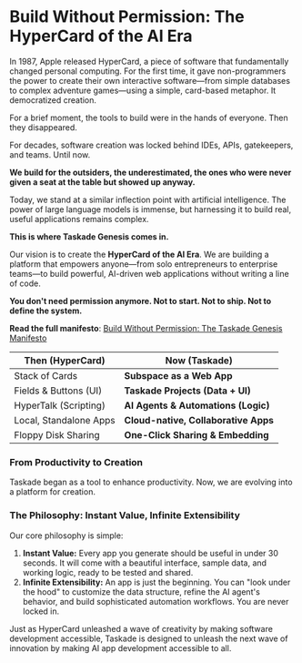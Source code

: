 # Build Without Permission: The HyperCard of the AI Era

In 1987, Apple released HyperCard, a piece of software that fundamentally changed personal computing. For the first time, it gave non-programmers the power to create their own interactive software—from simple databases to complex adventure games—using a simple, card-based metaphor. It democratized creation.

For a brief moment, the tools to build were in the hands of everyone. Then they disappeared.

For decades, software creation was locked behind IDEs, APIs, gatekeepers, and teams. Until now.

**We build for the outsiders, the underestimated, the ones who were never given a seat at the table but showed up anyway.**

Today, we stand at a similar inflection point with artificial intelligence. The power of large language models is immense, but harnessing it to build real, useful applications remains complex.

**This is where Taskade Genesis comes in.**

Our vision is to create the **HyperCard of the AI Era**. We are building a platform that empowers anyone—from solo entrepreneurs to enterprise teams—to build powerful, AI-driven web applications without writing a line of code.

**You don't need permission anymore. Not to start. Not to ship. Not to define the system.**

**Read the full manifesto**: [Build Without Permission: The Taskade Genesis Manifesto](https://www.taskade.com/blog/build-without-permission)

| Then (HyperCard)             | Now (Taskade)                                       |
| ---------------------------- | ----------------------------------------------------- |
| Stack of Cards               | **Subspace as a Web App**                             |
| Fields & Buttons (UI)        | **Taskade Projects (Data + UI)**                      |
| HyperTalk (Scripting)        | **AI Agents & Automations (Logic)**                   |
| Local, Standalone Apps       | **Cloud-native, Collaborative Apps**                  |
| Floppy Disk Sharing          | **One-Click Sharing & Embedding**                       |

### From Productivity to Creation

Taskade began as a tool to enhance productivity. Now, we are evolving into a platform for creation.

### The Philosophy: Instant Value, Infinite Extensibility

Our core philosophy is simple:

1.  **Instant Value:** Every app you generate should be useful in under 30 seconds. It will come with a beautiful interface, sample data, and working logic, ready to be tested and shared.
2.  **Infinite Extensibility:** An app is just the beginning. You can "look under the hood" to customize the data structure, refine the AI agent's behavior, and build sophisticated automation workflows. You are never locked in.

Just as HyperCard unleashed a wave of creativity by making software development accessible, Taskade is designed to unleash the next wave of innovation by making AI app development accessible to all. 